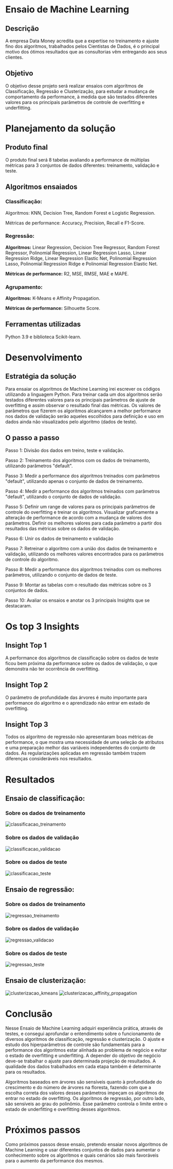 # Ensaio de Machine Learning
## Descrição
A empresa Data Money acredita que a expertise no treinamento e ajuste fino dos algoritmos, trabalhados pelos Cientistas de Dados, é o principal motivo dos ótimos resultados que as consultorias vêm entregando aos seus clientes.

## Objetivo
O objetivo desse projeto será realizar ensaios com algoritmos de Classificação, Regressão e Clusterização, para estudar a mudança de comportamento da performance, à medida que são testados diferentes valores para os principais parâmetros de controle de overfitting e underfitting.

# Planejamento da solução
## Produto final
O produto final será 8 tabelas avaliando a performance de múltiplas métricas para 3 conjuntos de dados diferentes: treinamento, validação e teste.

## Algoritmos ensaiados
### Classificação:
Algoritmos: KNN, Decision Tree, Random Forest e Logistic Regression.

Métricas de performance: Accuracy, Precision, Recall e F1-Score.

### Regressão:
**Algoritmos:** Linear Regression, Decision Tree Regressor, Random Forest Regressor, Polinomial Regression, Linear Regression Lasso, Linear Regression Ridge, Linear Regression Elastic Net, Polinomial Regression Lasso, Polinomial Regression Ridge e Polinomial Regression Elastic Net.

**Métricas de performance:** R2, MSE, RMSE, MAE e MAPE.

### Agrupamento:
**Algoritmos:** K-Means e Affinity Propagation.

**Métricas de performance:** Silhouette Score.

## Ferramentas utilizadas
Python 3.9 e biblioteca Scikit-learn.

# Desenvolvimento
## Estratégia da solução
Para ensaiar os algoritmos de Machine Learning irei escrever os códigos utilizando a linguagem Python. Para treinar cada um dos algoritmos serão testados diferentes valores para os principais parâmetros de ajuste de overfitting e assim observar o resultado final das métricas. Os valores de parâmetros que fizerem os algoritmos alcançarem a melhor performance nos dados de validação serão aqueles escolhidos para definição e uso em dados ainda não visualizados pelo algoritmo (dados de teste).

## O passo a passo
Passo 1: Divisão dos dados em treino, teste e validação.

Passo 2: Treinamento dos algoritmos com os dados de treinamento, utilizando parâmetros "default".

Passo 3: Medir a performance dos algoritmos treinados com parâmetros "default", utilizando apenas o conjunto de dados de treinamento.

Passo 4: Medir a performance dos algoritmos treinados com parâmetros "default", utilizando o conjunto de dados de validação.

Passo 5: Definir um range de valores para os principais parâmetros de controle do overfitting e treinar os algoritmos. Visualizar graficamente a alteração de performance de acordo com a
mudança de valores dos parâmetros. Definir os melhores valores para cada parâmetro a partir dos resultados das métricas sobre os dados de validação.

Passo 6: Unir os dados de treinamento e validação

Passo 7: Retreinar o algoritmo com a união dos dados de treinamento e validação, utilizando os melhores valores encontrados para os parâmetros de controle do algoritmo.

Passo 8: Medir a performance dos algoritmos treinados com os melhores parâmetros, utilizando o conjunto de dados de teste.

Passo 9: Montar as tabelas com o resultado das métricas sobre os 3 conjuntos de dados.

Passo 10: Avaliar os ensaios e anotar os 3 principais Insights que se destacaram.


# Os top 3 Insights
## Insight Top 1
A performance dos algoritmos de classificação sobre os dados de teste ficou bem próxima da performance sobre os dados de validação, o que demonstra não ter ocorrência de overfitting.
## Insight Top 2
O parâmetro de profundidade das árvores é muito importante para performance do algoritmo e o aprendizado não entrar em estado de overfitting.
## Insight Top 3
Todos os algoritmo de regressão não apresentaram boas métricas de performance, o que mostra uma necessidade de uma seleção de atributos e uma preparação melhor das variáveis independentes do conjunto de dados. As regularizações aplicadas em regressão também trazem diferenças consideráveis nos resultados.

# Resultados
## Ensaio de classificação:
### Sobre os dados de treinamento
![classificacao_treinamento](img/class_train.PNG)

### Sobre os dados de validação
![classificacao_validacao](img/class_val.PNG)

### Sobre os dados de teste
![classificacao_teste]( img/class_test.PNG)
## Ensaio de regressão:
### Sobre os dados de treinamento
![regressao_treinamento]( img/reg_train.PNG)
### Sobre os dados de validação
![regressao_validacao]( img/reg_val.PNG)
### Sobre os dados de teste
![regressao_teste]( img/reg_test.PNG)
## Ensaio de clusterização:
![clusterizacao_kmeans]( img/cluster_km.PNG)
![clusterizacao_affinity_propagation]( img/cluster_ap.PNG)

# Conclusão
Nesse Ensaio de Machine Learning adquiri experiência prática, através de testes, e consegui aprofundar o entendimento sobre o funcionamento de diversos algoritmos de classificação, regressão e clusterização. O ajuste e estudo dos hiperparâmetros de controle são fundamentais para a performance dos algoritmos estar alinhada ao problema de negócio e evitar o estado de overfitting e underfitting. A depender do objetivo de negócio deve-se trabalhar o ajuste para determinada projeção de resultados. A qualidade dos dados trabalhados em cada etapa também é determinante para os resultados.

Algoritmos baseados em árvores são sensíveis quanto à profundidade do crescimento e do número de árvores na floresta, fazendo com que a
escolha correta dos valores desses parâmetros impeçam os algoritmos de entrar no estado de overfitting.
Os algoritmos de regressão, por outro lado, são sensíveis ao grau do polinômio. Esse parâmetro controla o limite entre o estado de underfitting e overfitting desses algoritmos.

# Próximos passos
Como próximos passos desse ensaio, pretendo ensaiar novos algoritmos de Machine Learning e usar diferentes conjuntos de dados para aumentar o conhecimento sobre os algoritmos e quais cenários são mais favoráveis para o aumento da performance dos mesmos.
